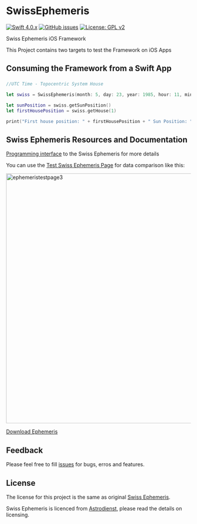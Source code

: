 # SwissEphemeris
[![Swift 4.0.x](https://img.shields.io/badge/Swift-4.0.x-orange.svg?style=flat)](https://swift.org/)
[![GitHub issues](https://img.shields.io/github/issues/silvinaroldan/SwissEphemeris.svg)](https://github.com/silvinaroldan/SwissEphemeris/issues)  [![License: GPL v2](https://img.shields.io/badge/License-GPL%20v2-blue.svg)](https://www.gnu.org/licenses/old-licenses/gpl-2.0.en.html)

            
Swiss Ephemeris iOS Framework

This Project contains two targets to test the Framework  on iOS Apps

## Consuming the Framework from a Swift App

### 
```swift
//UTC Time - Topocentric System House

let swiss = SwissEphemeris(month: 5, day: 23, year: 1985, hour: 11, minutes: 40, seconds: 0, houseType: "T", latitude: -31.632389, longitude: -60.699459)

let sunPosition = swiss.getSunPosition()
let firstHousePosition = swiss.getHouse(1)

print("First house position: " + firstHousePosition + " Sun Position: " + sunPosition)
```


## Swiss Ephemeris Resources and Documentation
[Programming interface](http://www.astro.com/swisseph/swephprg.htm) to the Swiss Ephemeris for more details

You can use the [Test Swiss Ephemeris Page](http://www.astro.com/swisseph/swetest.htm) for data comparison like this:

<img width="679" alt="ephemeristestpage3" src="https://user-images.githubusercontent.com/8246422/36180307-92b8befc-10fe-11e8-8b52-5ea32f7dd675.png">

[Download Ephemeris](http://www.astro.com/ftp/swisseph/)

## Feedback

Please feel free to fill [issues](http://github.com/silvinaroldan/SwissEphemeris/issues) for bugs, erros and features.

## License

The license for this project is the same as original [Swiss Ephemeris](http://www.astro.com/swisseph/swephinfo_e.htm). 

Swiss Ephemeris is licenced from [Astrodienst](http://www.astro.com/), please read the details on licensing.
